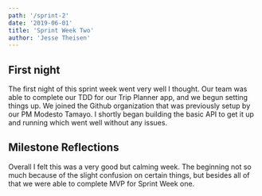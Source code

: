 ```yaml
---
path: '/sprint-2'
date: '2019-06-01'
title: 'Sprint Week Two'
author: 'Jesse Theisen'
---
```


## First night
The first night of this sprint week went very well I thought. Our team was able to complete our TDD for our Trip Planner app, and we begun setting things up. We joined the Github organization that was previously setup by our PM Modesto Tamayo. I shortly began building the basic API to get it up and running which went well without any issues.

## Milestone Reflections
Overall I felt this was a very good but calming week. The beginning not so much because of the slight confusion on certain things, but besides all of that we were able to complete MVP for Sprint Week one.